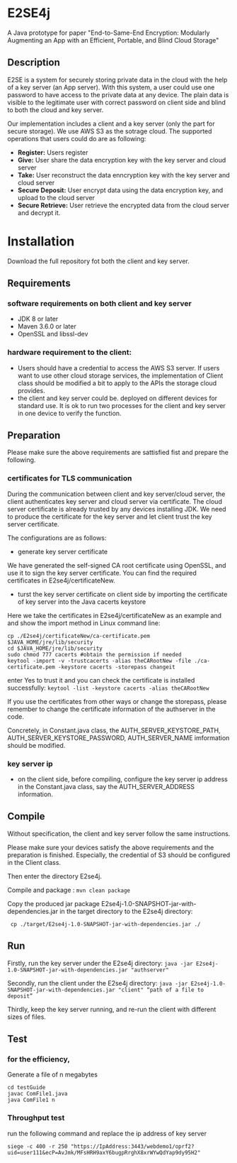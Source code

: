 # E2SE4j
A Java prototype for paper 
"End-to-Same-End Encryption: Modularly Augmenting an App with an Efficient, Portable, and Blind Cloud Storage"

## Description
E2SE is a system for securely storing private data in the cloud with the help of a key server (an App server).
With this system, a user could use one password to have access to the private data at any device. 
The plain data is visible to the legitimate user with correct password on client side and blind to both the cloud and key server.

Our implementation includes a client and a key server (only the part for secure storage). We use AWS S3 as the sotrage cloud.
The supported operations that users could do are as following:
- **Register:** Users register
- **Give:** User share the data encryption key with the key server and cloud server 
- **Take:** User reconstruct the data enncryption key with the key server and cloud server
- **Secure Deposit:** User encrypt data using the data encryption key, and upload to the cloud server
- **Secure Retrieve:** User retrieve the encrypted data from the cloud server and decrypt it.

# Installation
Download the full repository fot both the client and key server.

## Requirements
### software requirements on both client and key server

- JDK 8 or later
- Maven 3.6.0 or later
- OpenSSL and libssl-dev

### hardware requirement to the client: 
- Users should have a credential to access the AWS S3 server. If users want to use other cloud storage services, the implementation of Client class should be modified a bit to apply to the APIs the storage cloud provides.
- the client and key server could be. deployed on different devices for standard use. It is ok to run two processes for the client and key server in one device to verify the function.

## Preparation
Please make sure the above requirements are sattisfied fist and prepare the following. 

### certificates for TLS communication
During the communication between client and key server/cloud server, the client authenticates key server and cloud server via certificate.
The cloud server certificate is already trusted by any devices installing JDK.  We need to produce the certificate for the key server and let client trust the key server certificate.

The configurations are as follows:

- generate key server certificate

We have generated the self-signed CA root certificate using OpenSSL, and use it to sign the key server certificate. You can find the required certificates in E2se4j/certificateNew.

- turst the key server certificate on client side by importing the certificate of key server into the Java cacerts keystore

Here we take the certificates in E2se4j/certificateNew as an example and and show the import method in Linux command line:
```
cp ./E2se4j/certificateNew/ca-certificate.pem $JAVA_HOME/jre/lib/security 
cd $JAVA_HOME/jre/lib/security
sudo chmod 777 cacerts #obtain the permission if needed
keytool -import -v -trustcacerts -alias theCARootNew -file ./ca-certificate.pem -keystore cacerts -storepass changeit
```
enter Yes to trust it and you can check the certificate is installed successfully:
```keytool -list -keystore cacerts -alias theCARootNew ```

If you use the certificates from other ways or change the storepass, please remember to change the certificate information of the authserver in the code. 

Concretely, in Constant.java class, the AUTH_SERVER_KEYSTORE_PATH, AUTH_SERVER_KEYSTORE_PASSWORD, AUTH_SERVER_NAME imformation should be modified.

### key server ip
- on the client side, before compiling, configure the key server ip address in the Constant.java class, say the AUTH_SERVER_ADDRESS information.


## Compile
Without specification, the client and key server follow the same instructions. 

Please make sure your devices satisfy the above requirements and the preparation is finished. Especially, the credential of S3 should be configured in the Client class.

Then enter the directory E2se4j. 

Compile and package : ``` mvn clean package ```

Copy the produced jar package E2se4j-1.0-SNAPSHOT-jar-with-dependencies.jar in the target directory to the E2se4j directory:

``` cp ./target/E2se4j-1.0-SNAPSHOT-jar-with-dependencies.jar ./```

## Run
Firstly, run the key server under the E2se4j directory:
```java -jar E2se4j-1.0-SNAPSHOT-jar-with-dependencies.jar "authserver" ```

Secondly, run the client under the E2se4j directory:
```java -jar E2se4j-1.0-SNAPSHOT-jar-with-dependencies.jar "client" “path of a file to deposit” ```

Thirdly, keep the key server running, and re-run the client with different sizes of files.

## Test

###  for the efficiency, 
Generate a file of n megabytes
  ```
  cd testGuide
  javac ComFile1.java
  java ComFile1 n 
  ```
###  Throughput test
run the following command and replace the ip address of key server

```
siege -c 400 -r 250 "https://IpAddress:3443/webdemo1/oprf2?uid=user111&ecP=AvJmk/MFsHRH9axY6bugpRrghX8xrWYwQdYap9dy95H2"

